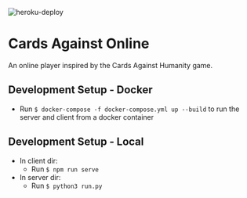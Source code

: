 ![heroku-deploy](https://github.com/z0glen/cards-against-online/workflows/heroku-deploy/badge.svg?branch=master)
<h1>Cards Against Online</h1>

An online player inspired by the Cards Against Humanity game.

<h2>Development Setup - Docker</h2>

- Run `$ docker-compose -f docker-compose.yml up --build` to run the server and client from a docker container

<h2>Development Setup - Local</h2>

- In client dir:
    - Run `$ npm run serve`
- In server dir:
    - Run `$ python3 run.py`

